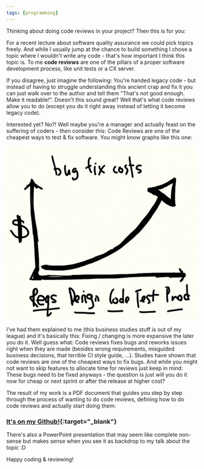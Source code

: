 ```yaml
---
tags: [programming]
---
```


Thinking about doing code reviews in your project? Then this is for you:

For a recent lecture about software quality assurance we could pick topics freely. And while I usually jump at the chance to build something I chose a topic where I wouldn't write any code - that's how important I think this topic is. To me **code reviews** are one of the pillars of a proper software development process, like unit tests or a CX server. 

If you disagree, just imagine the following: You're handed legacy code - but instead of having to struggle understanding this ancient crap and fix it you can just walk over to the author and tell them "That's not good enough. Make it readable!". Doesn't this sound great? Well that's what code reviews allow you to do (except you do it right away instead of letting it become legacy code).

Interested yet? No?! Well maybe you're a manager and actually feast on the suffering of coders - then consider this: Code Reviews are one of the cheapest ways to test & fix software. You might know graphs like this one:

![graph1](/assets/2018/08/graph1.jpg)


I've had them explained to me (this business studies stuff is out of my league) and it's basically this: Fixing / changing is more expansive the later you do it. Well guess what: Code reviews fixes bugs and reworks issues right when they are made (besides wrong requirements, misguided business decisions, that terrible CI style guide, ...). Studies have shown that code reviews are one of the cheapest ways to fix bugs. And while you might not want to skip features to allocate time for reviews just keep in mind: These bugs need to be fixed anyways - the question is just will you do it now for cheap or next sprint or after the release at higher cost?

The result of my work is a PDF document that guides you step by step through the process of wanting to do code reviews, defining how to do code reviews and actually start doing them:

  
### [It's on my Github!](https://github.com/manuelhuber/codeReviews/blob/master/Code%20Reviews.pdf){:target="_blank"}


There's also a PowerPoint presentation that may seem like complete non-sense but makes sense when you see it as backdrop to my talk about the topic :D

Happy coding & reviewing!
